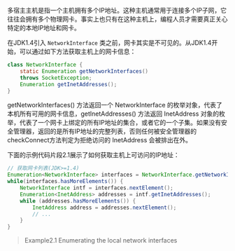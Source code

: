 多宿主主机是指一个主机拥有多个IP地址。这种主机通常用于连接多个IP子网，它往往会拥有多个物理网卡。事实上也只有在这种主机上，编程人员才需要真正关心特定的本地IP地址和网卡。

在JDK1.4引入 `NetworkInterface` 类之前，网卡其实是不可见的。从JDK1.4开始，可以通过如下方法获取主机上的网卡信息：

```java
class NetworkInterface {
    static Enumeration getNetworkInterfaces() 
    throws SocketException;
    Enumeration getInetAddresses();
}
```

getNetworkInterfaces() 方法返回一个 NetworkInterface 的枚举对象，代表了本机所有可用的网卡信息，getInetAddresses() 方法返回 InetAddress 对象的枚举，代表了一个网卡上绑定的所有IP地址的集合，或者它的一个子集。如果没有安全管理器，返回的是所有IP地址的完整列表，否则任何被安全管理器的checkConnect方法判定为拒绝访问的 InetAddress 会被排出在外。

下面的示例代码片段2.1展示了如何获取主机上可访问的IP地址：

```java
// 获取网卡列表(JDK>=1.4)
Enumeration<NetworkInterface> interfaces = NetworkInterface.getNetworkInterfaces();
while(interfaces.hasMoreElements()) {
    NetworkInterface intf = interfaces.nextElement();
    Enumeration<InetAddress> addresses = intf.getInetAddresses();
    while (addresses.hasMoreElements()) {
        InetAddress address = addresses.nextElement();
        // ...
    }
}
```
> Example2.1 Enumerating the local network interfaces